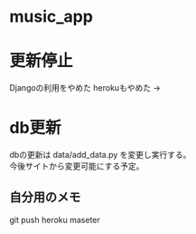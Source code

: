 # music_app

# 更新停止
Djangoの利用をやめた
herokuもやめた
→

# db更新
dbの更新は data/add_data.py を変更し実行する。  
今後サイトから変更可能にする予定。

## 自分用のメモ
git push heroku maseter

